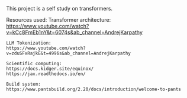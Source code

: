 This project is a self study on transformers.

Resources used:
    Transformer architecture:
    https://www.youtube.com/watch?v=kCc8FmEb1nY&t=6074s&ab_channel=AndrejKarpathy

    LLM Tokenization:
    https://www.youtube.com/watch?v=zduSFxRajkE&t=4996s&ab_channel=AndrejKarpathy

    Scientific computing:
    https://docs.kidger.site/equinox/
    https://jax.readthedocs.io/en/

    Build system:
    https://www.pantsbuild.org/2.20/docs/introduction/welcome-to-pants
